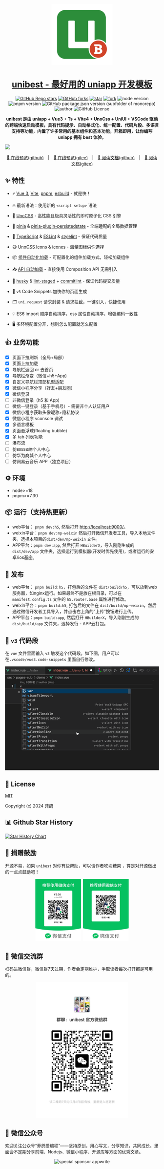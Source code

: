 <p align="center">
  <a href="https://github.com/codercup/unibest">
    <img width="200" src="./src/static/logo.svg">
  </a>
</p>

<h1 align="center">
  <a href="https://github.com/codercup/unibest" target="_blank">unibest - 最好用的 uniapp 开发模板</a>
</h1>

<div align="center">

[![GitHub Repo stars](https://img.shields.io/github/stars/codercup/unibest?style=flat&logo=github)](https://github.com/codercup/unibest)
[![GitHub forks](https://img.shields.io/github/forks/codercup/unibest?style=flat&logo=github)](https://github.com/codercup/unibest)
[![star](https://gitee.com/codercup/unibest/badge/star.svg?theme=dark)](https://gitee.com/codercup/unibest/stargazers)
[![fork](https://gitee.com/codercup/unibest/badge/fork.svg?theme=dark)](https://gitee.com/codercup/unibest/members)
![node version](https://img.shields.io/badge/node-%3E%3D18-green)
![pnpm version](https://img.shields.io/badge/pnpm-%3E%3D7.30-green)
![GitHub package.json version (subfolder of monorepo)](https://img.shields.io/github/package-json/v/codercup/unibest)
![author](https://img.shields.io/badge/author-菲鸽-blue)
![GitHub License](https://img.shields.io/github/license/codercup/unibest)

</div>

<div align="center"><b>unibest 是由 uniapp + Vue3 + Ts + Vite4 + UnoCss + UniUI + VSCode 驱动的跨端快速启动模板，具有代码提示、自动格式化、统一配置、代码片段、多语言支持等功能，内置了许多常用的基本组件和基本功能，开箱即用，让你编写 uniapp 拥有 best 体验。</b></div>

![](https://raw.githubusercontent.com/andreasbm/readme/master/assets/lines/rainbow.png)

<p align="center">
  <a href="https://codercup.github.io/unibest/">📱 在线预览(github)</a> 
  <span style="margin:0 10px;">|</span> 
  <a href="https://codercup.gitee.io/unibest/">📱 在线预览(gitee)</a> 
  <span style="margin:0 10px;">|</span> 
  <a href="#">📖 阅读文档(github)</a>
  <span style="margin:0 10px;">|</span> 
  <a href="#">📖 阅读文档(gitee)</a>
</p>

## ✨ 特性

- ⚡️ [Vue 3](https://github.com/vuejs/core), [Vite](https://github.com/vitejs/vite), [pnpm](https://pnpm.io/), [esbuild](https://github.com/evanw/esbuild) - 就是快！

- 🔥 最新语法：使用新的 `<script setup>` 语法

- 🎨 [UnoCSS](https://unocss.dev/) - 高性能且极具灵活性的即时原子化 CSS 引擎

- 🍍 [pinia](https://pinia.vuejs.org/) & [pinia-plugin-persistedstate](https://prazdevs.github.io/pinia-plugin-persistedstate/zh/guide/) - 全端适配的全局数据管理

- 🦾 [TypeScript](https://www.typescriptlang.org/) & [ESLint](https://eslint.org/) & [stylelint](https://stylelint.io/) - 保证代码质量

- 😃 [UnoCSS Icons](https://unocss.dev/presets/icons) & [icones](https://icones.js.org/) - 海量图标供你选择

- 📦 [组件自动化加载](./src/components) - 可配置化的组件加载方式，轻松加载组件

- 📥 [API 自动加载](https://github.com/antfu/unplugin-auto-import) - 直接使用 Composition API 无需引入

- 🌈 [husky](https://typicode.github.io/husky/) & [lint-staged](https://github.com/lint-staged/lint-staged) + [commitlint](https://commitlint.js.org/) - 保证代码提交质量

- 🎉 `v3` Code Snippets 加快你的页面生成

- 🗂 `uni.request` 请求封装 & 请求拦截，一键引入，快捷使用

- 💡 ES6 import 顺序自动排序，css 属性自动排序，增强编码一致性

- 🖥 多环境配置分开，想则怎么配置就怎么配置

## 👍 业务功能

- [x] 页面下拉刷新（全局+局部）
- [x] 页面上拉加载
- [x] 导航栏返回 or 去首页
- [x] 导航栏渐变（微信+h5+App)
- [x] 自定义导航栏顶部机型适配
- [x] 微信小程序分享（好友+朋友圈）
- [x] 微信登录
- [ ] 非微信登录（h5 和 App)
- [ ] 微信一键登录（基于手机号）- 需要非个人认证用户
- [x] 微信小程序获取头像昵称+隐私协议
- [x] 微信小程序 vconsole 调试
- [x] 多语言模板
- [x] 页面悬浮球(floating bubble)
- [x] 多 tab 列表功能
- [ ] 瀑布流
- [ ] 仿`BOSS直聘`个人中心
- [ ] 仿华为商城个人中心
- [ ] 仿网易云音乐 APP（独立项目）

## ⚙️ 环境

- node>=18
- pnpm>=7.30

## 📦 运行（支持热更新）

- web平台： `pnpm dev:h5`, 然后打开 [http://localhost:9000/](http://localhost:9000/)。
- weixin平台：`pnpm dev:mp-weixin` 然后打开微信开发者工具，导入本地文件夹，选择本项目的`dist/dev/mp-weixin` 文件。
- APP平台：`pnpm dev:app`, 然后打开 `HBuilderX`，导入刚刚生成的`dist/dev/app` 文件夹，选择运行到模拟器(开发时优先使用)，或者运行的安卓/ios基座。

## 🔗 发布

- web平台： `pnpm build:h5`，打包后的文件在 `dist/build/h5`，可以放到web服务器，如nginx运行。如果最终不是放在根目录，可以在 `manifest.config.ts` 文件的 `h5.router.base` 属性进行修改。
- weixin平台：`pnpm build:h5`, 打包后的文件在 `dist/build/mp-weixin`，然后通过微信开发者工具导入，并点击右上角的“上传”按钮进行上传。
- APP平台：`pnpm build:app`, 然后打开 `HBuilderX`，导入刚刚生成的`dist/build/app` 文件夹，选择发行 - APP云打包。

## 🎨 `v3` 代码段

在 `vue` 文件里面输入 `v3` 触发这个代码段。如下图，用户可以在`.vscode/vue3.code-snippets` 里面自行修改。

![v3 snippets](./screenshots/snippets.gif)

## 📄 License

[MIT](https://opensource.org/license/mit/)

Copyright (c) 2024 菲鸽

## 📊 Github Star History

[![Star History Chart](https://api.star-history.com/svg?repos=codercup/unibest&type=Date)](https://star-history.com/#codercup/unibest&Date)

## 💓 捐赠鼓励

开源不易，如果 `unibest` 对你有些帮助，可以请作者吃块糖果 ，算是对开源做出的一点点鼓励吧！

<p align='center'>
<img alt="special sponsor appwrite" src="./screenshots/pay-wx-2.png" width="150" style="margin-left:0px;">
<img alt="special sponsor appwrite" src="./screenshots/pay-wx.png" width="150" style="margin-left:2px;">
</p>

## 🤝 微信交流群

扫码进微信群，微信群7天过期，作者会定期维护，争取读者每次打开都是可用的。

<p align='center'>
<img alt="special sponsor appwrite" src="./screenshots/wx-group.png" width="300" style="margin-left:0px;">
</p>

## 💖 微信公众号

欢迎关注公众号“菲鸽爱编程”——坚持原创，用心写文，分享知识，共同成长。里面会不定期分享前端、Nodejs、微信小程序、开源库等方面的优秀文章。

<p align='center'>
<img alt="special sponsor appwrite" src="./screenshots/wx-gzh.png" width="300" style="margin-left:0px;">
</p>
